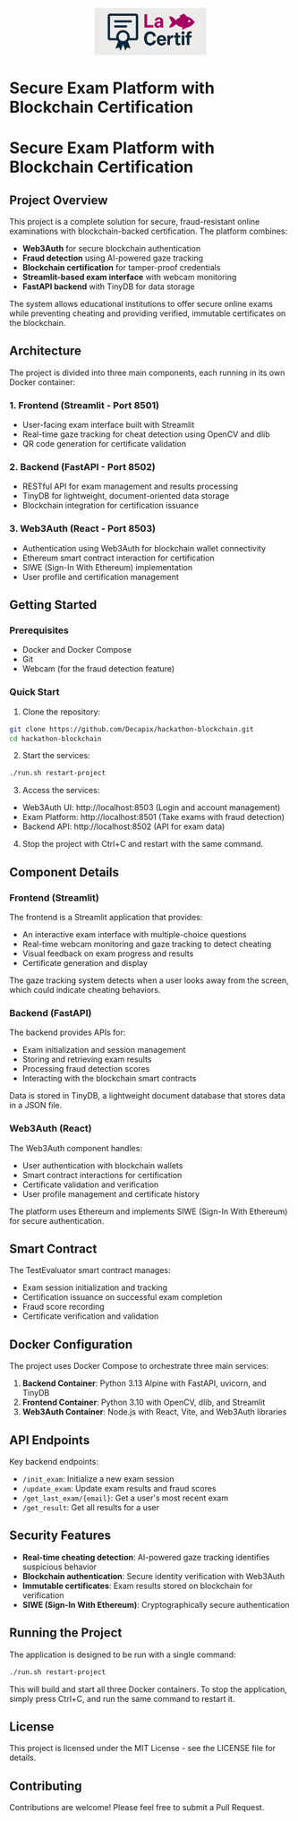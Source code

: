 <p align="center">
  <img src="logo.png" alt="LaCertif Logo" width="200"/>
</p>

# Secure Exam Platform with Blockchain Certification

# Secure Exam Platform with Blockchain Certification

## Project Overview

This project is a complete solution for secure, fraud-resistant online examinations with blockchain-backed certification. The platform combines:

- **Web3Auth** for secure blockchain authentication
- **Fraud detection** using AI-powered gaze tracking
- **Blockchain certification** for tamper-proof credentials
- **Streamlit-based exam interface** with webcam monitoring
- **FastAPI backend** with TinyDB for data storage

The system allows educational institutions to offer secure online exams while preventing cheating and providing verified, immutable certificates on the blockchain.

## Architecture

The project is divided into three main components, each running in its own Docker container:

### 1. Frontend (Streamlit - Port 8501)
- User-facing exam interface built with Streamlit
- Real-time gaze tracking for cheat detection using OpenCV and dlib
- QR code generation for certificate validation

### 2. Backend (FastAPI - Port 8502)
- RESTful API for exam management and results processing
- TinyDB for lightweight, document-oriented data storage
- Blockchain integration for certification issuance 

### 3. Web3Auth (React - Port 8503)
- Authentication using Web3Auth for blockchain wallet connectivity
- Ethereum smart contract interaction for certification
- SIWE (Sign-In With Ethereum) implementation
- User profile and certification management

## Getting Started

### Prerequisites
- Docker and Docker Compose
- Git
- Webcam (for the fraud detection feature)

### Quick Start

1. Clone the repository:
```bash
git clone https://github.com/Decapix/hackathon-blockchain.git
cd hackathon-blockchain
```

2. Start the services:
```bash
./run.sh restart-project
```

3. Access the services:
- Web3Auth UI: http://localhost:8503 (Login and account management)
- Exam Platform: http://localhost:8501 (Take exams with fraud detection)
- Backend API: http://localhost:8502 (API for exam data)

4. Stop the project with Ctrl+C and restart with the same command.

## Component Details

### Frontend (Streamlit)

The frontend is a Streamlit application that provides:
- An interactive exam interface with multiple-choice questions
- Real-time webcam monitoring and gaze tracking to detect cheating
- Visual feedback on exam progress and results
- Certificate generation and display

The gaze tracking system detects when a user looks away from the screen, which could indicate cheating behaviors.

### Backend (FastAPI)

The backend provides APIs for:
- Exam initialization and session management
- Storing and retrieving exam results
- Processing fraud detection scores
- Interacting with the blockchain smart contracts

Data is stored in TinyDB, a lightweight document database that stores data in a JSON file.

### Web3Auth (React)

The Web3Auth component handles:
- User authentication with blockchain wallets
- Smart contract interactions for certification
- Certificate validation and verification
- User profile management and certificate history

The platform uses Ethereum and implements SIWE (Sign-In With Ethereum) for secure authentication.

## Smart Contract

The TestEvaluator smart contract manages:
- Exam session initialization and tracking
- Certification issuance on successful exam completion
- Fraud score recording
- Certificate verification and validation

## Docker Configuration

The project uses Docker Compose to orchestrate three main services:

1. **Backend Container**: Python 3.13 Alpine with FastAPI, uvicorn, and TinyDB
2. **Frontend Container**: Python 3.10 with OpenCV, dlib, and Streamlit
3. **Web3Auth Container**: Node.js with React, Vite, and Web3Auth libraries

## API Endpoints

Key backend endpoints:
- `/init_exam`: Initialize a new exam session
- `/update_exam`: Update exam results and fraud scores
- `/get_last_exam/{email}`: Get a user's most recent exam
- `/get_result`: Get all results for a user

## Security Features

- **Real-time cheating detection**: AI-powered gaze tracking identifies suspicious behavior
- **Blockchain authentication**: Secure identity verification with Web3Auth
- **Immutable certificates**: Exam results stored on blockchain for verification
- **SIWE (Sign-In With Ethereum)**: Cryptographically secure authentication

## Running the Project

The application is designed to be run with a single command:

```bash
./run.sh restart-project
```

This will build and start all three Docker containers. To stop the application, simply press Ctrl+C, and run the same command to restart it.

## License

This project is licensed under the MIT License - see the LICENSE file for details.

## Contributing

Contributions are welcome! Please feel free to submit a Pull Request.
